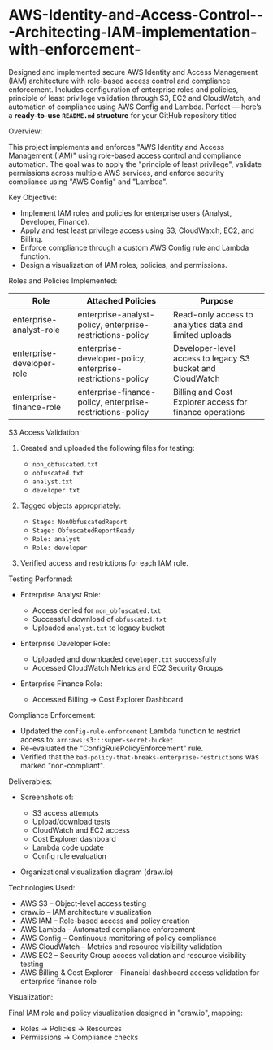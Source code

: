 # AWS-Identity-and-Access-Control---Architecting-IAM-implementation-with-enforcement-
Designed and implemented secure AWS Identity and Access Management (IAM) architecture with role-based access control and compliance enforcement. Includes configuration of enterprise roles and policies, principle of least privilege validation through S3, EC2 and CloudWatch, and automation of compliance using AWS Config and Lambda.
Perfect — here’s a **ready-to-use `README.md` structure** for your GitHub repository titled

Overview:

This project implements and enforces "AWS Identity and Access Management (IAM)" using role-based access control and compliance automation.
The goal was to apply the "principle of least privilege", validate permissions across multiple AWS services, and enforce security compliance using "AWS Config" and "Lambda".

Key Objective:

- Implement IAM roles and policies for enterprise users (Analyst, Developer, Finance).
- Apply and test least privilege access using S3, CloudWatch, EC2, and Billing.
- Enforce compliance through a custom AWS Config rule and Lambda function.
- Design a visualization of IAM roles, policies, and permissions.

Roles and Policies Implemented:

| Role                          | Attached Policies                                           | Purpose                                                   |
| ----------------------------- | ----------------------------------------------------------- | ------------------------------------------
|   enterprise-analyst-role     | enterprise-analyst-policy, enterprise-restrictions-policy   | Read-only access to analytics data and    limited uploads                 |
|   enterprise-developer-role   | enterprise-developer-policy, enterprise-restrictions-policy | Developer-level access to legacy S3 bucket and CloudWatch |
|   enterprise-finance-role     | enterprise-finance-policy, enterprise-restrictions-policy   | Billing and Cost Explorer access for finance operations              |

S3 Access Validation:

1. Created and uploaded the following files for testing:

   * `non_obfuscated.txt`
   * `obfuscated.txt`
   * `analyst.txt`
   * `developer.txt`
2. Tagged objects appropriately:

   * `Stage: NonObfuscatedReport`
   * `Stage: ObfuscatedReportReady`
   * `Role: analyst`
   * `Role: developer`
3. Verified access and restrictions for each IAM role.

Testing Performed:

- Enterprise Analyst Role:

  * Access denied for `non_obfuscated.txt`
  * Successful download of `obfuscated.txt`
  * Uploaded `analyst.txt` to legacy bucket

- Enterprise Developer Role:

  * Uploaded and downloaded `developer.txt` successfully
  * Accessed CloudWatch Metrics and EC2 Security Groups

- Enterprise Finance Role:

  * Accessed Billing → Cost Explorer Dashboard

Compliance Enforcement:

* Updated the `config-rule-enforcement` Lambda function to restrict access to:
  `arn:aws:s3:::super-secret-bucket`
* Re-evaluated the "ConfigRulePolicyEnforcement" rule.
* Verified that the `bad-policy-that-breaks-enterprise-restrictions` was marked "non-compliant".

Deliverables:

- Screenshots of:

  * S3 access attempts
  * Upload/download tests
  * CloudWatch and EC2 access
  * Cost Explorer dashboard
  * Lambda code update
  * Config rule evaluation
* Organizational visualization diagram (draw.io)

Technologies Used:


* AWS S3 – Object-level access testing
* draw.io – IAM architecture visualization
* AWS IAM – Role-based access and policy creation
* AWS Lambda – Automated compliance enforcement
* AWS Config – Continuous monitoring of policy compliance
* AWS CloudWatch – Metrics and resource visibility validation
* AWS EC2 – Security Group access validation and resource visibility testing
* AWS Billing & Cost Explorer – Financial dashboard access validation for enterprise finance role


Visualization:

Final IAM role and policy visualization designed in "draw.io", mapping:

* Roles → Policies → Resources
* Permissions → Compliance checks



